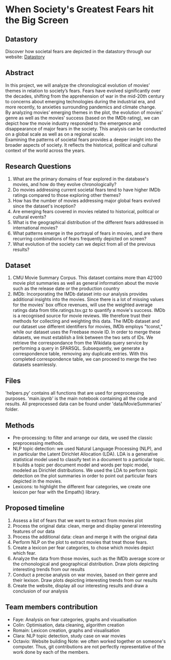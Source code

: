 # When Society's Greatest Fears hit the Big Screen

## Datastory
Discover how societal fears are depicted in the datastory through our website: [Datastory](https://octavioprofeta.github.io/ "datastory") 

## Abstract 
In this project, we will analyze the chronological evolution of movies’ themes in relation to society’s fears. Fears have evolved significantly over the decades, shifting from the apprehension of war in the mid-20th century to concerns about emerging technologies during the industrial era, and more recently, to anxieties surrounding pandemics and climate change.   
By analyzing movies’ emerging themes in the plot, the evolution of movies’ genre as well as the movies’ success (based on the IMDb rating), we can depict how the movie industry responded to the emergence and disappearance of major fears in the society. This analysis can be conducted on a global scale as well as on a regional scale.  
Examining the patterns of societal fears provides a deeper insight into the broader aspects of society. It reflects the historical, political and cultural context of the world across the years.

## Research Questions
1. What are the primary domains of fear explored in the database's movies, and how do they evolve chronologically? 
2. Do movies addressing current societal fears tend to have higher IMDb ratings compared to those exploring other themes? 
3. How has the number of movies addressing major global fears evolved since the dataset's inception? 
4. Are emerging fears covered in movies related to historical, political or cultural events?
5. What is the geographical distribution of the different fears addressed in international movies? 
6. What patterns emerge in the portrayal of fears in movies, and are there recurring combinations of fears frequently depicted on screen?
7. What evolution of the society can we depict from all of the previous results?


## Dataset
1. CMU Movie Summary Corpus. This dataset contains more than 42’000 movie plot summaries as well as general information about the movie such as the release date or the production country
2. IMDb: Incorporating the IMDb dataset into our analysis provides additional insights into the movies. Since there is a lot of missing values for the movies' box office revenues, will use the weighted average ratings data from title.ratings.tsv.gz to quantify a movie's success. IMDb is a recognised source for movie reviews. We therefore trust their methods for collecting and weighting this data. 
The IMDb dataset and our dataset use different identifiers for movies, IMDb employs "tconst," while our dataset uses the Freebase movie ID. In order to merge these datasets, we must establish a link between the two sets of IDs. We retrieve the correspondance from the Wikidata query service by performing a query in SPARSQL. Subsequently, we generate a correspondence table, removing any duplicate entries. With this completed correspondence table, we can proceed to merge the two datasets seamlessly.


## Files
'helpers.py' contains all functions that are used for preprocessing purposes.
'main.ipynb' is the main notebook containing all the code and results.
All preprocessed data can be found under 'data/MovieSummaries' folder.

## Methods 
* Pre-processing: to filter and arrange our data, we used the classic preprocessing methods.
* NLP topic detection: we used Natural Language Processing (NLP), and in particular the Latent Dirichlet Allocation (LDA). LDA is a generative statistical model used to classify text in a document to a particular topic. It builds a topic per document model and words per topic model, modeled as Dirichlet distributions. We used the LDA to perform topic detection on the plot summaries in order to point out particular fears depicted in the movies.
* Lexicons: to highlight the different fear categories, we create one lexicon per fear with the Empath() library.

## Proposed timeline 
1. Assess a list of fears that we want to extract from movies plot
2. Process the original data: clean, merge and display general interesting features of our data
3. Process the additional data: clean and merge it with the original data
4. Perform NLP on the plot to extract movies that treat those fears. 
5. Create a lexicon per fear categories, to chose which movies depict which fear.
6. Analyze the data from those movies, such as the IMDb average score or the crhonological and geographical distribution. Draw plots depicting interesting trends from our results
7. Conduct a precise analysis on war movies, based on their genre and their lexison. Draw plots depicting interesting trends from our results
8. Create the website, display all our interesting results and draw a conclusion of our analysis
 
## Team members contribution
* Faye: Analysis on fear categories, graphs and visualisation
* Colin: Optimisation, data cleaning, algorithm creation
* Romain: Lexicon creation, graphs and visualisation
* Clara: NLP topic detection, study case on war movies
* Octavio: Website building
Note: we often worked together on someone's computer. Thus, git contributions are not perfectly representative of the work done by each of the members.